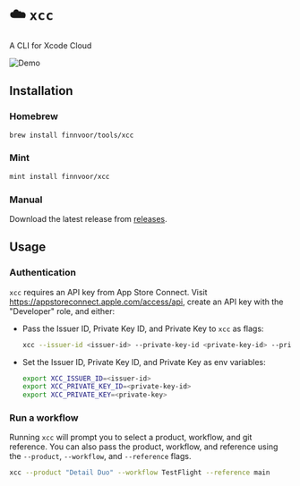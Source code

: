 # ☁️ `xcc`
A CLI for Xcode Cloud

![Demo](https://github.com/Finnvoor/xcc/assets/8284016/6334aa85-b84d-4101-9c46-385c4551a191)

## Installation
### Homebrew
```bash
brew install finnvoor/tools/xcc
```
### Mint
```bash
mint install finnvoor/xcc
```
### Manual
Download the latest release from [releases](https://github.com/Finnvoor/xcc/releases).

## Usage
### Authentication
`xcc` requires an API key from App Store Connect. Visit https://appstoreconnect.apple.com/access/api, create an API key with the "Developer" role, and either:
- Pass the Issuer ID, Private Key ID, and Private Key to `xcc` as flags:
  ```bash
  xcc --issuer-id <issuer-id> --private-key-id <private-key-id> --private-key <private-key>
  ```
- Set the Issuer ID, Private Key ID, and Private Key as env variables:
  ```bash
  export XCC_ISSUER_ID=<issuer-id>
  export XCC_PRIVATE_KEY_ID=<private-key-id>
  export XCC_PRIVATE_KEY=<private-key>
  ```

### Run a workflow
Running `xcc` will prompt you to select a product, workflow, and git reference. You can also pass the product, workflow, and reference using the `--product`, `--workflow`, and `--reference` flags.
```bash
xcc --product "Detail Duo" --workflow TestFlight --reference main
```
